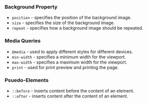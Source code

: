 ### Background Property
- `position` - specifies the position of the background image.
- `size` - specifies the size of the background image.
- `repeat` - specifies how a background image should be repeated.

### Media Queries
- `@media` - used to apply different styles for different devices.
- `min-width` - specifies a minimum width for the viewport.
- `max-width` - specifies a maximum width for the viewport.
- `print` - used for print preview and printing the page.

### Psuedo-Elements
- `::before` - inserts content before the content of an element.
- `::after` - inserts content after the content of an element.